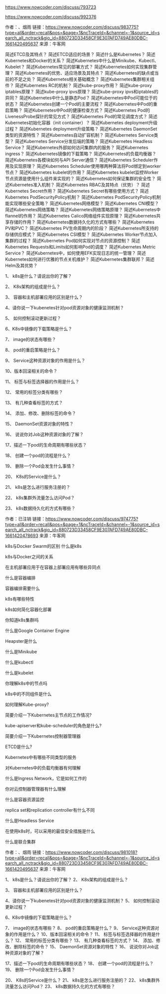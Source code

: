 https://www.nowcoder.com/discuss/793723

https://www.nowcoder.com/discuss/992376

作者：、烟雨
链接：https://www.nowcoder.com/discuss/983775?type=all&order=recall&pos=&page=1&ncTraceId=&channel=-1&source_id=search_all_nctrack&gio_id=880723D33458CF9E307AFD749AE80DBC-1661420495637
来源：牛客网

简述ETCD及其特点？
简述ETCD适应的场景？
简述什么是Kubernetes？
简述Kubernetes和Docker的关系？
简述Kubernetes中什么是Minikube、Kubectl、Kubelet？
简述Kubernetes常见的部署方式？
简述Kubernetes如何实现集群管理？
简述Kubernetes的优势、适应场景及其特点？
简述Kubernetes的缺点或当前的不足之处？
简述Kubernetes相关基础概念？
简述Kubernetes集群相关组件？
简述Kubernetes RC的机制？
简述kube-proxy作用？
简述kube-proxy iptables原理？
简述kube-proxy ipvs原理？
简述kube-proxy ipvs和iptables的异同？
简述Kubernetes中什么是静态Pod？
简述Kubernetes中Pod可能位于的状态？
简述Kubernetes创建一个Pod的主要流程？
简述Kubernetes中Pod的重启策略？
简述Kubernetes中Pod的健康检查方式？
简述Kubernetes Pod的LivenessProbe探针的常见方式？
简述Kubernetes Pod的常见调度方式？
简述Kubernetes初始化容器（init container）？
简述Kubernetes deployment升级过程？
简述Kubernetes deployment升级策略？
简述Kubernetes DaemonSet类型的资源特性？
简述Kubernetes自动扩容机制？
简述Kubernetes Service类型？
简述Kubernetes Service分发后端的策略？
简述Kubernetes Headless Service？
简述Kubernetes外部如何访问集群内的服务？
简述Kubernetes ingress？
简述Kubernetes镜像的下载策略？
简述Kubernetes的负载均衡器？
简述Kubernetes各模块如何与API Server通信？
简述Kubernetes Scheduler作用及实现原理？
简述Kubernetes Scheduler使用哪两种算法将Pod绑定到worker节点？
简述Kubernetes kubelet的作用？
简述Kubernetes kubelet监控Worker节点资源是使用什么组件来实现的？
简述Kubernetes如何保证集群的安全性？
简述Kubernetes准入机制？
简述Kubernetes RBAC及其特点（优势）？
简述Kubernetes Secret作用？
简述Kubernetes Secret有哪些使用方式？
简述Kubernetes PodSecurityPolicy机制？
简述Kubernetes PodSecurityPolicy机制能实现哪些安全策略？
简述Kubernetes网络模型？
简述Kubernetes CNI模型？
简述Kubernetes网络策略？
简述Kubernetes网络策略原理？
简述Kubernetes中flannel的作用？
简述Kubernetes Calico网络组件实现原理？
简述Kubernetes共享存储的作用？
简述Kubernetes数据持久化的方式有哪些？
简述Kubernetes PV和PVC？
简述Kubernetes PV生命周期内的阶段？
简述Kubernetes所支持的存储供应模式？
简述Kubernetes CSI模型？
简述Kubernetes Worker节点加入集群的过程？
简述Kubernetes Pod如何实现对节点的资源控制？
简述Kubernetes Requests和Limits如何影响Pod的调度？
简述Kubernetes Metric Service？
简述Kubernetes中，如何使用EFK实现日志的统一管理？
简述Kubernetes如何进行优雅的节点关机维护？
简述Kubernetes集群联邦？
简述Helm及其优势？

1、 k8s是什么？请说出你的了解？

2、 K8s架构的组成是什么？

3、 容器和主机部署应用的区别是什么？

4、请你说一下kubenetes针对pod资源对象的健康监测机制？

5、 如何控制滚动更新过程？

6、K8s中镜像的下载策略是什么？

7、 image的状态有哪些？

8、 pod的重启策略是什么？

9、 Service这种资源对象的作用是什么？

10、版本回滚相关的命令？

11、 标签与标签选择器的作用是什么？

12、 常用的标签分类有哪些？

13、 有几种查看标签的方式？

14、 添加、修改、删除标签的命令？

15、 DaemonSet资源对象的特性？

16、 说说你对Job这种资源对象的了解？

17、描述一下pod的生命周期有哪些状态？

18、 创建一个pod的流程是什么？

19、 删除一个Pod会发生什么事情？

20、 K8s的Service是什么？

21、 k8s是怎么进行服务注册的？

22、 k8s集群外流量怎么访问Pod？

23、 k8s数据持久化的方式有哪些？

作者：已注销
链接：https://www.nowcoder.com/discuss/974775?type=all&order=recall&pos=&page=1&ncTraceId=&channel=-1&source_id=search_all_nctrack&gio_id=880723D33458CF9E307AFD749AE80DBC-1661420478693
来源：牛客网

k8s与Docker Swarm的区别
什么是k8s

k8s与Docker之间的关系

在主机部署应用于在容器上部署应用有哪些异同点

什么是容器编排

容器编排需要什么

k8s有哪些特性

k8s如何简化容器化部署

你知道k8s集群吗

什么是Google Container Engine

Heapster是什么

什么是Minikube

什么是kubectl

什么是kubelet

你理解k8s中的节点吗

k8s中的不同组件是什么

如何理解Kube-proxy?

简要介绍一下Kubernetes主节点的工作情况?

kube-apiserver和kube-scheduler的角色是什么?

简要介绍一下Kubernetes控制器管理器

ETCD是什么?

Kubernetes中有哪些不同类型的服务

对Kubernetes中的负载均衡器有何理解

什么是Ingress Network，它是如何工作的

你对云控制器管理器有什么理解

什么是容器资源监控

replica set和replication controller有什么不同

什么是Headless Service

在使用k8s时，可以采用的最佳安全措施是什么

什么是联合集群

作者：、烟雨
链接：https://www.nowcoder.com/discuss/981018?type=all&order=recall&pos=&page=1&ncTraceId=&channel=-1&source_id=search_all_nctrack&gio_id=880723D33458CF9E307AFD749AE80DBC-1661420495637
来源：牛客网

1、 k8s是什么？请说出你的了解？
2、 K8s架构的组成是什么？

3、 容器和主机部署应用的区别是什么？

4、请你说一下kubenetes针对pod资源对象的健康监测机制？
5、 如何控制滚动更新过程？

6、K8s中镜像的下载策略是什么？

7、 image的状态有哪些？
8、 pod的重启策略是什么？
9、 Service这种资源对象的作用是什么？
10、版本回滚相关的命令？
11、 标签与标签选择器的作用是什么？
12、 常用的标签分类有哪些？
13、 有几种查看标签的方式？
14、 添加、修改、删除标签的命令？
15、 DaemonSet资源对象的特性？
16、 说说你对Job这种资源对象的了解？

17、描述一下pod的生命周期有哪些状态？
18、 创建一个pod的流程是什么？
19、 删除一个Pod会发生什么事情？

20、 K8s的Service是什么？
21、 k8s是怎么进行服务注册的？
22、 k8s集群外流量怎么访问Pod？
23、 k8s数据持久化的方式有哪些？
